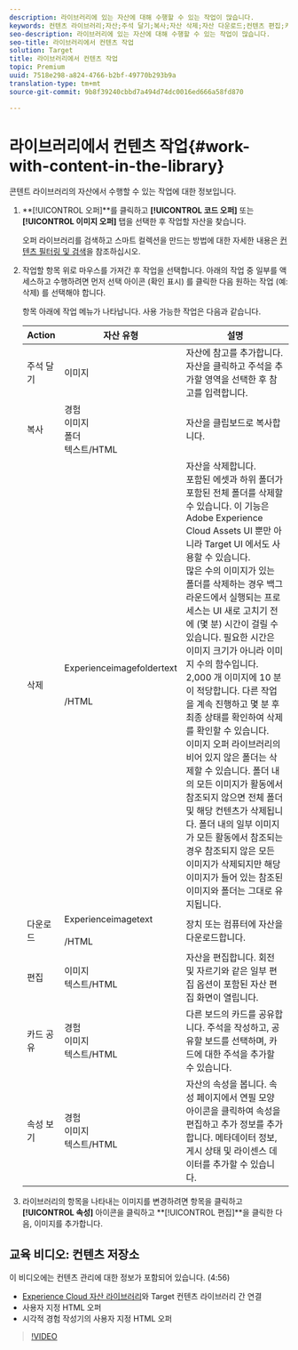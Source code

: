 ```yaml
---
description: 라이브러리에 있는 자산에 대해 수행할 수 있는 작업이 많습니다.
keywords: 컨텐츠 라이브러리;자산;주석 달기;복사;자산 삭제;자산 다운로드;컨텐츠 편집;카드 공유;컨텐츠 속성 보기
seo-description: 라이브러리에 있는 자산에 대해 수행할 수 있는 작업이 많습니다.
seo-title: 라이브러리에서 컨텐츠 작업
solution: Target
title: 라이브러리에서 컨텐츠 작업
topic: Premium
uuid: 7518e298-a824-4766-b2bf-49770b293b9a
translation-type: tm+mt
source-git-commit: 9b8f39240cbbd7a494d74dc0016ed666a58fd870

---
```



# 라이브러리에서 컨텐츠 작업{#work-with-content-in-the-library}

콘텐트 라이브러리의 자산에서 수행할 수 있는 작업에 대한 정보입니다.

1. **[!UICONTROL 오퍼]**를 클릭하고 **[!UICONTROL 코드 오퍼]** 또는 **[!UICONTROL 이미지 오퍼]** 탭을 선택한 후 작업할 자산을 찾습니다.

   오퍼 라이브러리를 검색하고 스마트 컬렉션을 만드는 방법에 대한 자세한 내용은 [컨텐츠 필터링 및 검색](../../c-experiences/c-manage-content/filter-and-search-content.md#concept_3B59B8F025BF4CEA82ECC5199D365276)을 참조하십시오.

1. 작업할 항목 위로 마우스를 가져간 후 작업을 선택합니다. 아래의 작업 중 일부를 액세스하고 수행하려면 먼저 선택 아이콘 (확인 표시) 를 클릭한 다음 원하는 작업 (예: 삭제) 를 선택해야 합니다.

   항목 아래에 작업 메뉴가 나타납니다. 사용 가능한 작업은 다음과 같습니다.

   | Action | 자산 유형 | 설명 |
   |--- |--- |--- |
   | 주석 달기 | 이미지 | 자산에 참고를 추가합니다. 자산을 클릭하고 주석을 추가할 영역을 선택한 후 참고를 입력합니다. |
   | 복사 | 경험<br>이미지<br>폴더<br>텍스트/HTML | 자산을 클립보드로 복사합니다. |
   | 삭제 | Experienceimagefoldertext<br><br><br>/HTML | 자산을 삭제합니다.<br>포함된 에셋과 하위 폴더가 포함된 전체 폴더를 삭제할 수 있습니다. 이 기능은 Adobe Experience Cloud Assets UI 뿐만 아니라 Target UI 에서도 사용할 수 있습니다.<br>많은 수의 이미지가 있는 폴더를 삭제하는 경우 백그라운드에서 실행되는 프로세스는 UI 새로 고치기 전에 (몇 분) 시간이 걸릴 수 있습니다. 필요한 시간은 이미지 크기가 아니라 이미지 수의 함수입니다. 2,000 개 이미지에 10 분이 적당합니다. 다른 작업을 계속 진행하고 몇 분 후 최종 상태를 확인하여 삭제를 확인할 수 있습니다.<br> 이미지 오퍼 라이브러리의 비어 있지 않은 폴더는 삭제할 수 있습니다. 폴더 내의 모든 이미지가 활동에서 참조되지 않으면 전체 폴더 및 해당 컨텐츠가 삭제됩니다. 폴더 내의 일부 이미지가 모든 활동에서 참조되는 경우 참조되지 않은 모든 이미지가 삭제되지만 해당 이미지가 들어 있는 참조된 이미지와 폴더는 그대로 유지됩니다. |
   | 다운로드 | Experienceimagetext<br><br>/HTML | 장치 또는 컴퓨터에 자산을 다운로드합니다. |
   | 편집 | 이미지<br>텍스트/HTML | 자산을 편집합니다. 회전 및 자르기와 같은 일부 편집 옵션이 포함된 자산 편집 화면이 열립니다. |
   | 카드 공유 | 경험<br>이미지<br>텍스트/HTML | 다른 보드의 카드를 공유합니다. 주석을 작성하고, 공유할 보드를 선택하며, 카드에 대한 주석을 추가할 수 있습니다. |
   | 속성 보기 | 경험<br>이미지<br>텍스트/HTML | 자산의 속성을 봅니다. 속성 페이지에서 연필 모양 아이콘을 클릭하여 속성을 편집하고 추가 정보를 추가합니다. 메타데이터 정보, 게시 상태 및 라이센스 데이터를 추가할 수 있습니다. |

1. 라이브러리의 항목을 나타내는 이미지를 변경하려면 항목을 클릭하고 **[!UICONTROL 속성]** 아이콘을 클릭하고 **[!UICONTROL 편집]**을 클릭한 다음, 이미지를 추가합니다.

## 교육 비디오: 컨텐츠 저장소

이 비디오에는 컨텐츠 관리에 대한 정보가 포함되어 있습니다. (4:56)

* [Experience Cloud 자산 라이브러리](https://marketing.adobe.com/resources/help/en_US/mcloud/creative_cloud.html)와 Target 컨텐츠 라이브러리 간 연결
* 사용자 지정 HTML 오퍼
* 시각적 경험 작성기의 사용자 지정 HTML 오퍼

>[!VIDEO](https://video.tv.adobe.com/v/17387)
